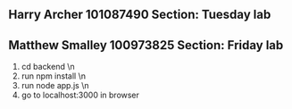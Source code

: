 ## Harry Archer 101087490 Section: Tuesday lab
## Matthew Smalley 100973825 Section: Friday lab
1. cd backend \n
2. run npm install \n
3. run node app.js \n
4. go to localhost:3000 in browser
